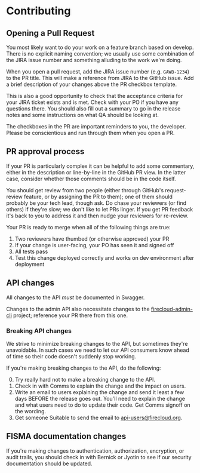 # Contributing

## Opening a Pull Request

You most likely want to do your work on a feature branch based on develop. There is no explicit naming convention; we usually use some combination of the JIRA issue number and something alluding to the work we're doing.

When you open a pull request, add the JIRA issue number (e.g. `GAWB-1234`) to the PR title. This will make a reference from JIRA to the GitHub issue. Add a brief description of your changes above the PR checkbox template.

This is also a good opportunity to check that the acceptance criteria for your JIRA ticket exists and is met. Check with your PO if you have any questions there. You should also fill out a summary to go in the release notes and some instructions on what QA should be looking at.

The checkboxes in the PR are important reminders to you, the developer. Please be conscientious and run through them when you open a PR.

## PR approval process

If your PR is particularly complex it can be helpful to add some commentary, either in the description or line-by-line in the GitHub PR view. In the latter case, consider whether those comments should be in the code itself.

You should get review from two people (either through GitHub's request-review feature, or by assigning the PR to them); one of them should probably be your tech lead, though ask. Do chase your reviewers (or find others) if they're slow; we don't like to let PRs linger. If you get PR feedback it's back to you to address it and then nudge your reviewers for re-review.

Your PR is ready to merge when all of the following things are true:

1. Two reviewers have thumbed (or otherwise approved) your PR
2. If your change is user-facing, your PO has seen it and signed off
3. All tests pass
4. Test this change deployed correctly and works on dev environment after deployment

## API changes

All changes to the API _must_ be documented in Swagger.

Changes to the admin API also necessitate changes to the [firecloud-admin-cli](https://github.com/broadinstitute/firecloud-admin-cli) project; reference your PR there from this one.

### Breaking API changes

We strive to minimize breaking changes to the API, but sometimes they're unavoidable. In such cases we need to let our API consumers know ahead of time so their code doesn't suddenly stop working.

If you're making breaking changes to the API, do the following:

0. Try really hard not to make a breaking change to the API.
1. Check in with Comms to explain the change and the impact on users.
2. Write an email to users explaining the change and send it least a few days BEFORE the release goes out. You'll need to explain the change and what users need to do to update their code. Get Comms signoff on the wording.
3. Get someone Suitable to send the email to api-users@firecloud.org.

## FISMA documentation changes

If you're making changes to authentication, authorization, encryption, or audit trails, you should check in with Bernick or Jyotin to see if our security documentation should be updated.
